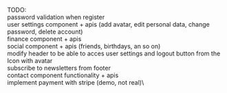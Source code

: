 TODO:\
password validation when register\
user settings component + apis (add avatar, edit personal data, change password, delete account)\
finance component + apis\
social component + apis (friends, birthdays, an so on)\
modify header to be able to acces user settings and logout button from the Icon with avatar\
subscribe to newsletters from footer\
contact component functionality + apis\
implement payment with stripe (demo, not real)\
